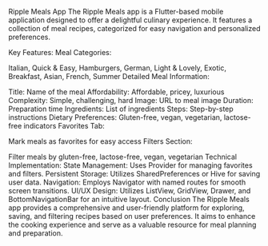 Ripple Meals App
The Ripple Meals app is a Flutter-based mobile application designed to offer a delightful culinary experience. It features a collection of meal recipes, categorized for easy navigation and personalized preferences.

Key Features:
Meal Categories:

Italian, Quick & Easy, Hamburgers, German, Light & Lovely, Exotic, Breakfast, Asian, French, Summer
Detailed Meal Information:

Title: Name of the meal
Affordability: Affordable, pricey, luxurious
Complexity: Simple, challenging, hard
Image: URL to meal image
Duration: Preparation time
Ingredients: List of ingredients
Steps: Step-by-step instructions
Dietary Preferences: Gluten-free, vegan, vegetarian, lactose-free indicators
Favorites Tab:

Mark meals as favorites for easy access
Filters Section:

Filter meals by gluten-free, lactose-free, vegan, vegetarian
Technical Implementation:
State Management: Uses Provider for managing favorites and filters.
Persistent Storage: Utilizes SharedPreferences or Hive for saving user data.
Navigation: Employs Navigator with named routes for smooth screen transitions.
UI/UX Design: Utilizes ListView, GridView, Drawer, and BottomNavigationBar for an intuitive layout.
Conclusion
The Ripple Meals app provides a comprehensive and user-friendly platform for exploring, saving, and filtering recipes based on user preferences. It aims to enhance the cooking experience and serve as a valuable resource for meal planning and preparation.






